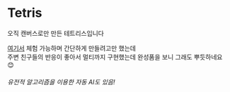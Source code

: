 # Tetris
오직 캔버스로만 만든 테트리스입니다  
    
[여기서](https://tetris.msub.kr) 체험 가능하며 간단하게 만들려고만 했는데    
주변 친구들의 반응이 좋아서 멀티까지 구현했는데 완성품을 보니 그래도 뿌듯하네요 😊

###### 유전적 알고리즘을 이용한 자동 AI도 있음!
